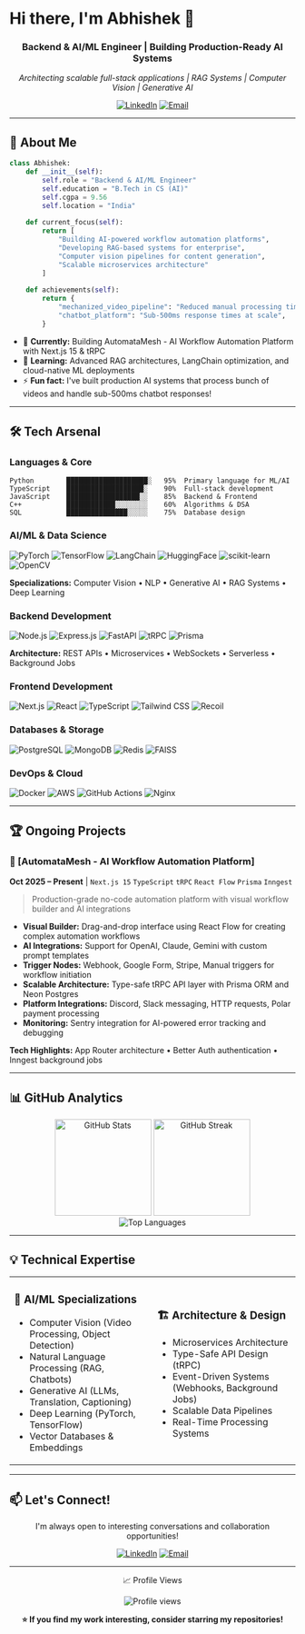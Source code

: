 # Hi there, I'm Abhishek 👋

<div align="center">
  
### Backend & AI/ML Engineer | Building Production-Ready AI Systems

*Architecting scalable full-stack applications | RAG Systems | Computer Vision | Generative AI*

[![LinkedIn](https://img.shields.io/badge/LinkedIn-0A66C2?style=for-the-badge&logo=linkedin&logoColor=white)](https://linkedin.com/in/abhishek-09a354168)
[![Email](https://img.shields.io/badge/Email-D14836?style=for-the-badge&logo=gmail&logoColor=white)](mailto:abhishekgzp615@gmail.com)

</div>

---

## 🚀 About Me

```python
class Abhishek:
    def __init__(self):
        self.role = "Backend & AI/ML Engineer"
        self.education = "B.Tech in CS (AI)"
        self.cgpa = 9.56
        self.location = "India"
        
    def current_focus(self):
        return [
            "Building AI-powered workflow automation platforms",
            "Developing RAG-based systems for enterprise",
            "Computer vision pipelines for content generation",
            "Scalable microservices architecture"
        ]
    
    def achievements(self):
        return {
            "mechanized_video_pipeline": "Reduced manual processing time by 80%",
            "chatbot_platform": "Sub-500ms response times at scale",
        }
```

- 🔭 **Currently:** Building AutomataMesh - AI Workflow Automation Platform with Next.js 15 & tRPC
- 🌱 **Learning:** Advanced RAG architectures, LangChain optimization, and cloud-native ML deployments
- ⚡ **Fun fact:** I've built production AI systems that process bunch of videos and handle sub-500ms chatbot responses!

---

## 🛠️ Tech Arsenal

### Languages & Core
```text
Python        ████████████████████░   95%  Primary language for ML/AI
TypeScript    ███████████████████░    90%  Full-stack development
JavaScript    ██████████████████░░    85%  Backend & Frontend
C++           ████████████░░░░░░░░    60%  Algorithms & DSA
SQL           ███████████████░░░░░    75%  Database design
```

### AI/ML & Data Science
![PyTorch](https://img.shields.io/badge/PyTorch-EE4C2C?style=for-the-badge&logo=pytorch&logoColor=white)
![TensorFlow](https://img.shields.io/badge/TensorFlow-FF6F00?style=for-the-badge&logo=tensorflow&logoColor=white)
![LangChain](https://img.shields.io/badge/LangChain-000000?style=for-the-badge&logo=chainlink&logoColor=white)
![HuggingFace](https://img.shields.io/badge/HuggingFace-FFD21E?style=for-the-badge&logo=huggingface&logoColor=black)
![scikit-learn](https://img.shields.io/badge/scikit--learn-F7931E?style=for-the-badge&logo=scikit-learn&logoColor=white)
![OpenCV](https://img.shields.io/badge/OpenCV-5C3EE8?style=for-the-badge&logo=opencv&logoColor=white)

**Specializations:** Computer Vision • NLP • Generative AI • RAG Systems • Deep Learning

### Backend Development
![Node.js](https://img.shields.io/badge/Node.js-339933?style=for-the-badge&logo=node.js&logoColor=white)
![Express.js](https://img.shields.io/badge/Express.js-000000?style=for-the-badge&logo=express&logoColor=white)
![FastAPI](https://img.shields.io/badge/FastAPI-009688?style=for-the-badge&logo=fastapi&logoColor=white)
![tRPC](https://img.shields.io/badge/tRPC-2596BE?style=for-the-badge&logo=trpc&logoColor=white)
![Prisma](https://img.shields.io/badge/Prisma-2D3748?style=for-the-badge&logo=prisma&logoColor=white)

**Architecture:** REST APIs • Microservices • WebSockets • Serverless • Background Jobs

### Frontend Development
![Next.js](https://img.shields.io/badge/Next.js-000000?style=for-the-badge&logo=next.js&logoColor=white)
![React](https://img.shields.io/badge/React-20232A?style=for-the-badge&logo=react&logoColor=61DAFB)
![TypeScript](https://img.shields.io/badge/TypeScript-3178C6?style=for-the-badge&logo=typescript&logoColor=white)
![Tailwind CSS](https://img.shields.io/badge/Tailwind_CSS-38B2AC?style=for-the-badge&logo=tailwind-css&logoColor=white)
![Recoil](https://img.shields.io/badge/Recoil-3578E5?style=for-the-badge&logo=recoil&logoColor=white)

### Databases & Storage
![PostgreSQL](https://img.shields.io/badge/PostgreSQL-316192?style=for-the-badge&logo=postgresql&logoColor=white)
![MongoDB](https://img.shields.io/badge/MongoDB-47A248?style=for-the-badge&logo=mongodb&logoColor=white)
![Redis](https://img.shields.io/badge/Redis-DC382D?style=for-the-badge&logo=redis&logoColor=white)
![FAISS](https://img.shields.io/badge/FAISS-00ADD8?style=for-the-badge&logo=meta&logoColor=white)

### DevOps & Cloud
![Docker](https://img.shields.io/badge/Docker-2496ED?style=for-the-badge&logo=docker&logoColor=white)
![AWS](https://img.shields.io/badge/AWS-232F3E?style=for-the-badge&logo=amazon-aws&logoColor=white)
![GitHub Actions](https://img.shields.io/badge/GitHub_Actions-2088FF?style=for-the-badge&logo=github-actions&logoColor=white)
![Nginx](https://img.shields.io/badge/Nginx-009639?style=for-the-badge&logo=nginx&logoColor=white)

---

## 🏆 Ongoing Projects

### 🤖 [AutomataMesh - AI Workflow Automation Platform]
**Oct 2025 – Present** | `Next.js 15` `TypeScript` `tRPC` `React Flow` `Prisma` `Inngest`

> Production-grade no-code automation platform with visual workflow builder and AI integrations

- **Visual Builder:** Drag-and-drop interface using React Flow for creating complex automation workflows
- **AI Integrations:** Support for OpenAI, Claude, Gemini with custom prompt templates
- **Trigger Nodes:** Webhook, Google Form, Stripe, Manual triggers for workflow initiation
- **Scalable Architecture:** Type-safe tRPC API layer with Prisma ORM and Neon Postgres
- **Platform Integrations:** Discord, Slack messaging, HTTP requests, Polar payment processing
- **Monitoring:** Sentry integration for AI-powered error tracking and debugging

**Tech Highlights:** App Router architecture • Better Auth authentication • Inngest background jobs

---


## 📊 GitHub Analytics

<div align="center">
  <img src="https://github-readme-stats.vercel.app/api?username=hyperion912&show_icons=true&theme=tokyonight&hide_border=true&bg_color=1a1b27&title_color=70a5fd&icon_color=bf91f3&text_color=38bdae" alt="GitHub Stats" height="170"/>
  <img src="https://github-readme-streak-stats.herokuapp.com/?user=hyperion912&theme=tokyonight&hide_border=true&background=1a1b27&ring=70a5fd&fire=bf91f3&currStreakLabel=38bdae" alt="GitHub Streak" height="170"/>
</div>

<div align="center">
  <img src="https://github-readme-stats.vercel.app/api/top-langs/?username=hyperion912&theme=tokyonight&hide_border=true&bg_color=1a1b27&title_color=70a5fd&text_color=38bdae&layout=compact&langs_count=8" alt="Top Languages"/>
</div>

---


## 💡 Technical Expertise

<table>
<tr>
<td width="50%">

### 🤖 AI/ML Specializations
- Computer Vision (Video Processing, Object Detection)
- Natural Language Processing (RAG, Chatbots)
- Generative AI (LLMs, Translation, Captioning)
- Deep Learning (PyTorch, TensorFlow)
- Vector Databases & Embeddings

</td>
<td width="50%">

### 🏗️ Architecture & Design
- Microservices Architecture
- Type-Safe API Design (tRPC)
- Event-Driven Systems (Webhooks, Background Jobs)
- Scalable Data Pipelines
- Real-Time Processing Systems

</td>
</tr>
</table>

---

## 📫 Let's Connect!

<div align="center">

I'm always open to interesting conversations and collaboration opportunities!

[![LinkedIn](https://img.shields.io/badge/LinkedIn-0A66C2?style=for-the-badge&logo=linkedin&logoColor=white)](https://linkedin.com/in/abhishek-09a354168)
[![Email](https://img.shields.io/badge/Email-D14836?style=for-the-badge&logo=gmail&logoColor=white)](mailto:abhishekgzp615@gmail.com)

</div>

---

<div align="center">

<div align="center">
📈 Profile Views

![Profile views](https://komarev.com/ghpvc/?username=hyperion912)


**⭐️ If you find my work interesting, consider starring my repositories!**

</div>
